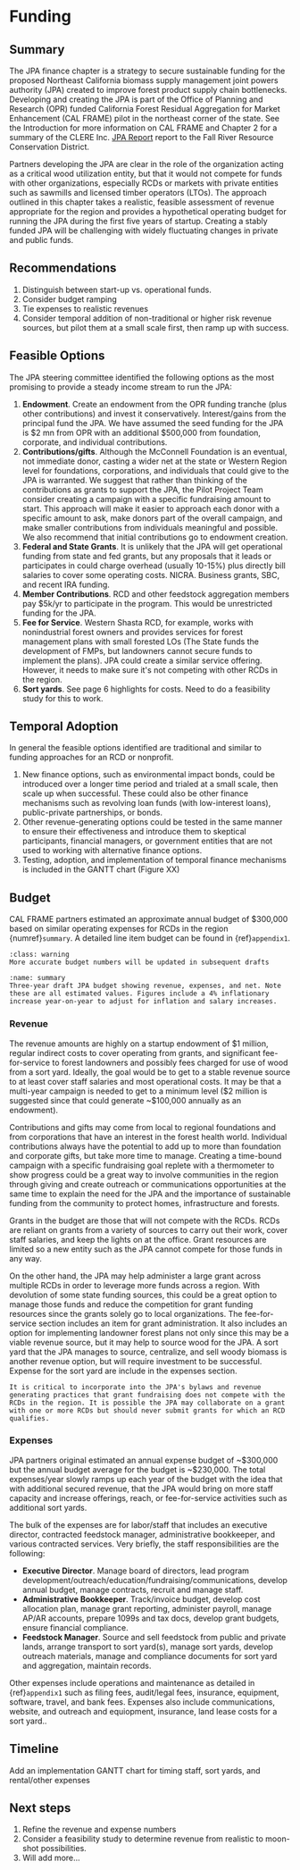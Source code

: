 # Funding

## Summary
The JPA finance chapter is a strategy to secure sustainable funding for the proposed Northeast California biomass supply management joint powers authority (JPA) created to improve forest product supply chain bottlenecks. Developing and creating the JPA is part of the Office of Planning and Research (OPR) funded California Forest Residual Aggregation for Market Enhancement (CAL FRAME) pilot in the northeast corner of the state. See the Introduction for more information on CAL FRAME and Chapter 2 for a summary of the CLERE Inc. [JPA Report](http://gg.gg/1a0lji) report to the Fall River Resource Conservation District.

Partners developing the JPA are clear in the role of the organization acting as a critical wood utilization entity, but that it would not compete for funds with other organizations, especially RCDs or markets with private entities such as sawmills and licensed timber operators (LTOs). The approach outlined in this chapter takes a realistic, feasible assessment of revenue appropriate for the region and provides a hypothetical operating budget for running the JPA during the first five years of startup. Creating a stably funded JPA will be challenging with widely fluctuating changes in private and public funds.

## Recommendations
1. Distinguish between start-up vs. operational funds.
2. Consider budget ramping
3. Tie expenses to realistic revenues
4. Consider temporal addition of non-traditional or higher risk revenue sources, but pilot them at a small scale first, then ramp up with success.


## Feasible Options
The JPA steering committee identified the following options as the most promising to provide a steady income stream to run the JPA:

1. **Endowment**. Create an endowment from the OPR funding tranche (plus other contributions) and invest it conservatively. Interest/gains from the principal fund the JPA. We have assumed the seed funding for the JPA is \$2 mn from OPR with an additional $500,000 from foundation, corporate, and individual contributions.
2. **Contributions/gifts**. Although the McConnell Foundation is an eventual, not immediate donor, casting a wider net at the state or Western Region level for foundations, corporations, and individuals that could give to the JPA is warranted. We suggest that rather than thinking of the contributions as grants to support the JPA, the Pilot Project Team consider creating a campaign with a specific fundraising amount to start. This approach will make it easier to approach each donor with a specific amount to ask, make donors part of the overall campaign, and make smaller contributions from individuals meaningful and possible. We also recommend that initial contributions go to endowment creation.
3. **Federal and State Grants**. It is unlikely that the JPA will get operational funding from state and fed grants, but any proposals that it leads or participates in could charge overhead (usually 10-15%) plus directly bill salaries to cover some operating costs. NICRA. Business grants, SBC, and recent IRA funding.
4. **Member Contributions**. RCD and other feedstock aggregation members pay \$5k/yr to participate in the program. This would be unrestricted funding for the JPA.
5. **Fee for Service**. Western Shasta RCD, for example, works with nonindustrial forest owners and provides services for forest management plans with small forested LOs (The State funds the development of FMPs, but landowners cannot secure funds to implement the plans). JPA could create a similar service offering. However, it needs to make sure it's not competing with other RCDs in the region.
6. **Sort yards**. See page 6 highlights for costs. Need to do a feasibility study for this to work.

## Temporal Adoption
In general the feasible options identified are traditional and similar to funding approaches for an RCD or nonprofit. 

1. New finance options, such as environmental impact bonds, could be introduced over a longer time period and trialed at a small scale, then scale up when successful. These could also be other finance mechanisms such as revolving loan funds (with low-interest loans), public-private partnerships, or bonds.
2. Other revenue-generating options could be tested in the same manner to ensure their effectiveness and introduce them to skeptical participants, financial managers, or government entities that are not used to working with alternative finance options.
3. Testing, adoption, and implementation of temporal finance mechanisms is included in the GANTT chart (Figure XX)
  
## Budget
CAL FRAME partners estimated an approximate annual budget of \$300,000 based on similar operating expenses for RCDs in the region {numref}`summary`. A detailed line item budget can be found in {ref}`appendix1`.
 
```{admonition} Budget Numbers are Draft
:class: warning
More accurate budget numbers will be updated in subsequent drafts
```

```{figure} /figures/summary.png
:name: summary
Three-year draft JPA budget showing revenue, expenses, and net. Note these are all estimated values. Figures include a 4% inflationary increase year-on-year to adjust for inflation and salary increases.
```

### Revenue
The revenue amounts are highly on a startup endowment of \$1 million, regular indirect costs to cover operating from grants, and significant fee-for-service to forest landowners and possibly fees charged for use of wood from a sort yard. Ideally, the goal would be to get to a stable revenue source to at least cover staff salaries and most operational costs. It may be that a multi-year campaign is needed to get to a minimum level (\$2 million is suggested since that could generate ~\$100,000 annually as an endowment).

Contributions and gifts may come from local to regional foundations and from corporations that have an interest in the forest health world. Individual contributions always have the potential to add up to more than foundation and corporate gifts, but take more time to manage. Creating a time-bound campaign with a specific fundraising goal replete with a thermometer to show progress could be a great way to involve communities in the region through giving and create outreach or communications opportunities at the same time to explain the need for the JPA and the importance of sustainable funding from the community to protect homes, infrastructure and forests.

Grants in the budget are those that will not compete with the RCDs. RCDs are reliant on grants from a variety of sources to carry out their work, cover staff salaries, and keep the lights on at the office. Grant resources are limited so a new entity such as the JPA cannot compete for those funds in any way.

On the other hand, the JPA may help administer a large grant across multiple RCDs in order to leverage more funds across a region. With devolution of some state funding sources, this could be a great option to manage those funds and reduce the competition for grant funding resources since the grants solely go to local organizations. The fee-for-service section includes an item for grant administration. It also includes an option for implementing landowner forest plans not only since this may be a viable revenue source, but it may help to source wood for the JPA. A sort yard that the JPA manages to source, centralize, and sell woody biomass is another revenue option, but will require investment to be successful. Expense for the sort yard are include in the expenses section.

```{caution}
It is critical to incorporate into the JPA's bylaws and revenue generating practices that grant fundraising does not compete with the RCDs in the region. It is possible the JPA may collaborate on a grant with one or more RCDs but should never submit grants for which an RCD qualifies.
```

### Expenses
JPA partners original estimated an annual expense budget of ~\$300,000 but the annual budget average for the budget is ~\$230,000. The total expenses/year slowly ramps up each year of the budget with the idea that with additional secured revenue, that the JPA would bring on more staff capacity and increase offerings, reach, or fee-for-service activities such as additional sort yards.

The bulk of the expenses are for labor/staff that includes an executive director, contracted feedstock manager, administrative bookkeeper, and various contracted services. Very briefly, the staff responsibilities are the following:

- **Executive Director**. Manage board of directors, lead program development/outreach/education/fundraising/communications, develop annual budget, manage contracts, recruit and manage staff.
- **Administrative Bookkeeper**. Track/invoice budget, develop cost allocation plan, manage grant reporting, administer payroll, manage AP/AR accounts, prepare 1099s and tax docs, develop grant budgets, ensure financial compliance.
- **Feedstock Manager**. Source and sell feedstock from public and private lands, arrange transport to sort yard(s), manage sort yards, develop outreach materials, manage and compliance documents for sort yard and aggregation, maintain records.

Other expenses include operations and maintenance as detailed in {ref}`appendix1` such as filing fees, audit/legal fees, insurance, equipment, software, travel, and bank fees. Expenses also include communications, website, and outreach and equiopment, insurance, land lease costs for a sort yard..

## Timeline
Add an implementation GANTT chart for timing staff, sort yards, and rental/other expenses

## Next steps
1. Refine the revenue and expense numbers
2. Consider a feasibility study to determine revenue from realistic to moon-shot possibilities.
3. Will add more...
